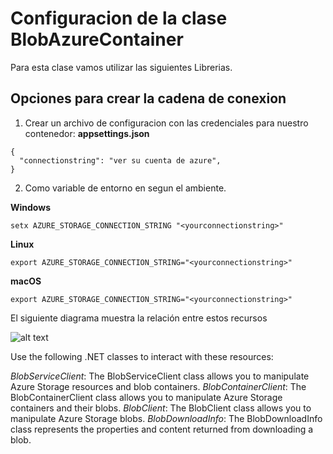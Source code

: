 # Configuracion de la clase BlobAzureContainer
Para esta clase vamos utilizar las siguientes Librerias. 

## Opciones para crear la cadena de conexion
1. Crear un archivo de configuracion con las credenciales para nuestro contenedor: **appsettings.json**

```b
{
  "connectionstring": "ver su cuenta de azure",  
}
```

2. Como variable de entorno en segun el ambiente.

**Windows**
```b
setx AZURE_STORAGE_CONNECTION_STRING "<yourconnectionstring>"
```
 **Linux**
 ```b
 export AZURE_STORAGE_CONNECTION_STRING="<yourconnectionstring>"
 ```

 **macOS**
 ```b
 export AZURE_STORAGE_CONNECTION_STRING="<yourconnectionstring>"
```
El siguiente diagrama muestra la relación entre estos recursos

![alt text](https://docs.microsoft.com/en-us/azure/storage/blobs/media/storage-blobs-introduction/blob1.png)

Use the following .NET classes to interact with these resources:

*BlobServiceClient*: The BlobServiceClient class allows you to manipulate Azure Storage resources and blob containers.
*BlobContainerClient*: The BlobContainerClient class allows you to manipulate Azure Storage containers and their blobs.
*BlobClient*: The BlobClient class allows you to manipulate Azure Storage blobs.
*BlobDownloadInfo*: The BlobDownloadInfo class represents the properties and content returned from downloading a blob.